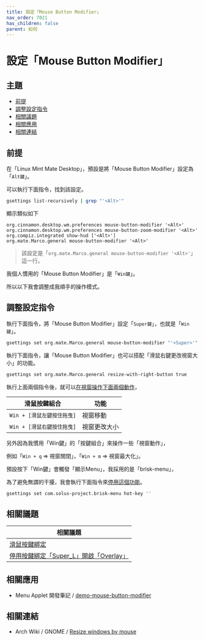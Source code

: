 ```yaml
---
title: 設定「Mouse Button Modifier」
nav_order: 7021
has_children: false
parent: 如何
---
```



# 設定「Mouse Button Modifier」




## 主題

* [前提](#前提)
* [調整設定指令](#調整設定指令)
* [相關議題](#相關議題)
* [相關應用](#相關應用)
* [相關連結](#相關連結)




## 前提

在「Linux Mint Mate Desktop」，預設是將「Mouse Button Modifier」設定為「`Alt鍵`」。

可以執行下面指令，找到該設定。

``` sh
gsettings list-recursively | grep "'<Alt>'"
```


顯示類似如下

```
org.cinnamon.desktop.wm.preferences mouse-button-modifier '<Alt>'
org.cinnamon.desktop.wm.preferences mouse-button-zoom-modifier '<Alt>'
org.compiz.integrated show-hud ['<Alt>']
org.mate.Marco.general mouse-button-modifier '<Alt>'
```

> 該設定是「`org.mate.Marco.general mouse-button-modifier '<Alt>'`」這一行。

我個人慣用的「Mouse Button Modifier」是「`Win鍵`」。

所以以下我會調整成我順手的操作模式。




## 調整設定指令

執行下面指令，將「Mouse Button Modifier」設定「`Super鍵`」，也就是「`Win鍵`」。

``` sh
gsettings set org.mate.Marco.general mouse-button-modifier "'<Super>'"
```

執行下面指令，讓「Mouse Button Modifier」也可以搭配「滑鼠右鍵更改視窗大小」的功能。

``` sh
gsettings set org.mate.Marco.general resize-with-right-button true
```

執行上面兩個指令後，就可以[在視窗操作下面兩個動作](https://samwhelp.github.io/note-about-linuxmint-mate/read/config/mousebind.html#視窗內容區塊)，

| 滑鼠按鍵組合                |  功能                   |
| --------------------------- | ----------------------- |
| `Win + [滑鼠左鍵按住拖曳]`  | 視窗移動                |
| `Win + [滑鼠右鍵按住拖曳]`  | 視窗更改大小            |




另外因為我慣用「Win鍵」的「按鍵組合」來操作一些「視窗動作」，

例如「`Win + q` => 視窗關閉」，「`Win + m` => 視窗最大化」。

預設按下「Win鍵」會觸發「顯示Menu」，我採用的是「brisk-menu」，

為了避免無謂的干擾，我會執行下面指令來[停用這個功能](https://samwhelp.github.io/note-about-linuxmint-mate/read/howto/disable-keybind-open-menu.html)。


``` sh
gsettings set com.solus-project.brisk-menu hot-key ''
```




## 相關議題

| 相關議題 |
| ------- |
| [滑鼠按鍵綁定](https://samwhelp.github.io/note-about-linuxmint-mate/read/config/mousebind.html#視窗內容區塊) |
| [停用按鍵綁定「Super_L」開啟「Overlay」](https://samwhelp.github.io/note-about-linuxmint-mate/read/howto/disable-keybind-open-menu.html) |




## 相關應用

* Menu Applet 開發筆記 / [demo-mouse-button-modifier](https://samwhelp.github.io/note-about-menu-applet/read/demo/demo-mouse-button-modifier.html#mate)




## 相關連結

* Arch Wiki / GNOME / [Resize windows by mouse](https://wiki.archlinux.org/title/GNOME#Resize_windows_by_mouse)
